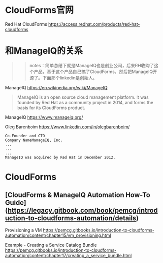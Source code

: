 
# CloudForms官网

Red Hat CloudForms https://access.redhat.com/products/red-hat-cloudforms

# 和ManageIQ的关系

>> notes：简单总结下就是ManageIQ也是创业公司，后来RH收购了这个产品，基于这个产品自己搞了CloudForms，然后把ManageIQ开源了。下面那个linkedin是创始人。

ManageIQ https://en.wikipedia.org/wiki/ManageIQ
> ManageIQ is an open source cloud management platform. It was founded by Red Hat as a community project in 2014, and forms the basis for its CloudForms product.

ManageIQ https://www.manageiq.org/

Oleg Barenboim https://www.linkedin.com/in/olegbarenboim/
```
Co-Founder and CTO
Company NameManageIQ, Inc.
...
...
...
ManageIQ was acquired by Red Hat in December 2012.
```

# CloudForms

## [CloudForms & ManageIQ Automation How-To Guide] (https://legacy.gitbook.com/book/pemcg/introduction-to-cloudforms-automation/details)

Provisioning a VM https://pemcg.gitbooks.io/introduction-to-cloudforms-automation/content/chapter15/vm_provisioning.html

Example - Creating a Service Catalog Bundle https://pemcg.gitbooks.io/introduction-to-cloudforms-automation/content/chapter17/creating_a_service_bundle.html
